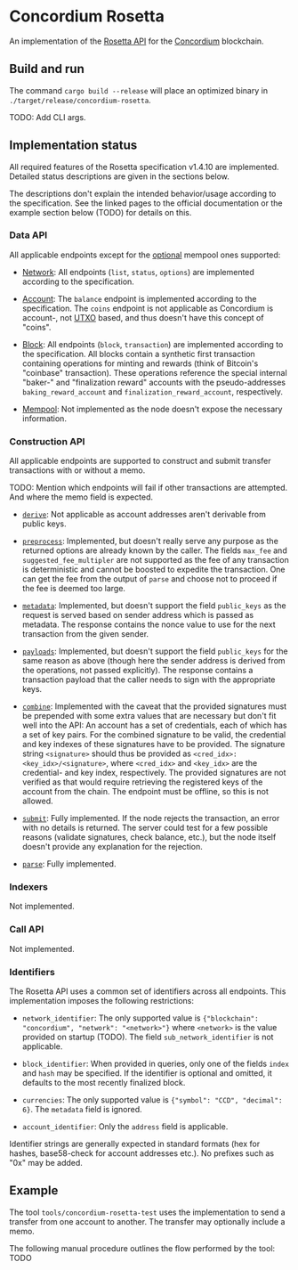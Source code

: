 # Concordium Rosetta

An implementation of the [Rosetta API](https://www.rosetta-api.org/) for the [Concordium](https://www.concordium.com/) blockchain.

## Build and run

The command `cargo build --release` will place an optimized binary in `./target/release/concordium-rosetta`.

TODO: Add CLI args.

## Implementation status

All required features of the Rosetta specification v1.4.10 are implemented.
Detailed status descriptions are given in the sections below.

The descriptions don't explain the intended behavior/usage according to the specification.
See the linked pages to the official documentation or the example section below (TODO) for details on this.

### Data API

All applicable endpoints except for the
[optional](https://www.rosetta-api.org/docs/all_methods.html) mempool ones supported:

- [Network](https://www.rosetta-api.org/docs/NetworkApi.html):
  All endpoints (`list`, `status`, `options`) are implemented according to the specification.

- [Account](https://www.rosetta-api.org/docs/AccountApi.html):
  The `balance` endpoint is implemented according to the specification.
  The `coins` endpoint is not applicable as Concordium is account-,
  not [UTXO](https://www.investopedia.com/terms/u/utxo.asp) based,
  and thus doesn't have this concept of "coins".

- [Block](https://www.rosetta-api.org/docs/BlockApi.html):
  All endpoints (`block`, `transaction`) are implemented according to the specification.
  All blocks contain a synthetic first transaction containing operations for minting and rewards
  (think of Bitcoin's "coinbase" transaction).
  These operations reference the special internal "baker-" and "finalization reward" accounts with the pseudo-addresses
  `baking_reward_account` and `finalization_reward_account`, respectively.

- [Mempool](https://www.rosetta-api.org/docs/MempoolApi.html):
  Not implemented as the node doesn't expose the necessary information.

### Construction API

All applicable endpoints are supported to construct and submit transfer transactions with or without a memo.

TODO: Mention which endpoints will fail if other transactions are attempted. And where the memo field is expected.

- [`derive`](https://www.rosetta-api.org/docs/ConstructionApi.html#constructionderive):
  Not applicable as account addresses aren't derivable from public keys.

- [`preprocess`](https://www.rosetta-api.org/docs/ConstructionApi.html#constructionpreprocess):
  Implemented, but doesn't really serve any purpose as the returned options are already known by the caller.
  The fields `max_fee` and `suggested_fee_multipler` are not supported as the fee of any transaction is deterministic
  and cannot be boosted to expedite the transaction.
  One can get the fee from the output of `parse` and choose not to proceed if the fee is deemed too large.

- [`metadata`](https://www.rosetta-api.org/docs/ConstructionApi.html#constructionmetadata):
  Implemented, but doesn't support the field `public_keys` as the request is served based on sender address which is passed as metadata.
  The response contains the nonce value to use for the next transaction from the given sender.

- [`payloads`](https://www.rosetta-api.org/docs/ConstructionApi.html#constructionpayloads):
  Implemented, but doesn't support the field `public_keys` for the same reason as above
  (though here the sender address is derived from the operations, not passed explicitly).
  The response contains a transaction payload that the caller needs to sign with the appropriate keys.

- [`combine`](https://www.rosetta-api.org/docs/ConstructionApi.html#constructioncombine):
  Implemented with the caveat that the provided signatures must be prepended with some extra values that are necessary but don't fit well into the API:
  An account has a set of credentials, each of which has a set of key pairs. For the combined signature to be valid, 
  the credential and key indexes of these signatures have to be provided.
  The signature string `<signature>` should thus be provided as `<cred_idx>:<key_idx>/<signature>`,
  where `<cred_idx>` and `<key_idx>` are the credential- and key index, respectively.
  The provided signatures are not verified as that would require retrieving the registered keys of the account from the chain.
  The endpoint must be offline, so this is not allowed.
  
- [`submit`](https://www.rosetta-api.org/docs/ConstructionApi.html#constructionsubmit):
  Fully implemented. If the node rejects the transaction, an error with no details is returned.
  The server could test for a few possible reasons (validate signatures, check balance, etc.),
  but the node itself doesn't provide any explanation for the rejection.
  
- [`parse`](https://www.rosetta-api.org/docs/ConstructionApi.html#constructionparse):
  Fully implemented.

### Indexers

Not implemented.

### Call API

Not implemented.

### Identifiers

The Rosetta API uses a common set of identifiers across all endpoints.
This implementation imposes the following restrictions:

- `network_identifier`: The only supported value is `{"blockchain": "concordium", "network": "<network>"}`
  where `<network>` is the value provided on startup (TODO).
  The field `sub_network_identifier` is not applicable.

- `block_identifier`: When provided in queries, only one of the fields `index` and `hash` may be specified.
  If the identifier is optional and omitted, it defaults to the most recently finalized block.

- `currencies`: The only supported value is `{"symbol": "CCD", "decimal": 6}`. The `metadata` field is ignored.

- `account_identifier`: Only the `address` field is applicable.

Identifier strings are generally expected in standard formats (hex for hashes, base58-check for account addresses etc.).
No prefixes such as "0x" may be added.

## Example

The tool `tools/concordium-rosetta-test` uses the implementation to send a transfer from one account to another. The transfer may optionally include a memo.

The following manual procedure outlines the flow performed by the tool: TODO
